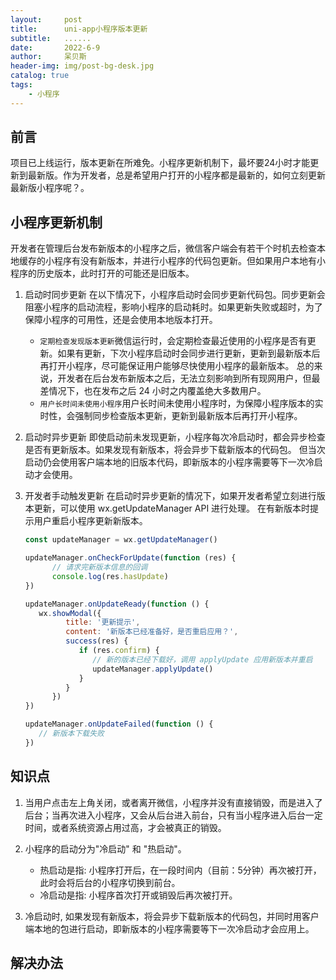 ```yaml
---
layout:     post
title:      uni-app小程序版本更新
subtitle:   ......
date:       2022-6-9
author:     呆贝斯
header-img: img/post-bg-desk.jpg
catalog: true
tags:
    - 小程序
---
```

## 前言

项目已上线运行，版本更新在所难免。小程序更新机制下，最坏要24小时才能更新到最新版。作为开发者，总是希望用户打开的小程序都是最新的，如何立刻更新最新版小程序呢？。

## 小程序更新机制

开发者在管理后台发布新版本的小程序之后，微信客户端会有若干个时机去检查本地缓存的小程序有没有新版本，并进行小程序的代码包更新。但如果用户本地有小程序的历史版本，此时打开的可能还是旧版本。

1. 启动时同步更新 
    在以下情况下，小程序启动时会同步更新代码包。同步更新会阻塞小程序的启动流程，影响小程序的启动耗时。如果更新失败或超时，为了保障小程序的可用性，还是会使用本地版本打开。

    * `定期检查发现版本更新`微信运行时，会定期检查最近使用的小程序是否有更新。如果有更新，下次小程序启动时会同步进行更新，更新到最新版本后再打开小程序，尽可能保证用户能够尽快使用小程序的最新版本。 总的来说，开发者在后台发布新版本之后，无法立刻影响到所有现网用户，但最差情况下，也在发布之后 24 小时之内覆盖绝大多数用户。
    * `用户长时间未使用小程序`用户长时间未使用小程序时，为保障小程序版本的实时性，会强制同步检查版本更新，更新到最新版本后再打开小程序。
2. 启动时异步更新
    即使启动前未发现更新，小程序每次冷启动时，都会异步检查是否有更新版本。如果发现有新版本，将会异步下载新版本的代码包。
    但当次启动仍会使用客户端本地的旧版本代码，即新版本的小程序需要等下一次冷启动才会使用。
3. 开发者手动触发更新
    在启动时异步更新的情况下，如果开发者希望立刻进行版本更新，可以使用 wx.getUpdateManager API 进行处理。
    在有新版本时提示用户重启小程序更新新版本。

   ```js
   const updateManager = wx.getUpdateManager()

   updateManager.onCheckForUpdate(function (res) {
         // 请求完新版本信息的回调
         console.log(res.hasUpdate)
   })

   updateManager.onUpdateReady(function () {
      wx.showModal({
            title: '更新提示',
            content: '新版本已经准备好，是否重启应用？',
            success(res) {
               if (res.confirm) {
                  // 新的版本已经下载好，调用 applyUpdate 应用新版本并重启
                  updateManager.applyUpdate()
               }
            }
         })
   })

   updateManager.onUpdateFailed(function () {
      // 新版本下载失败
   })
   ```

## 知识点

1. 当用户点击左上角关闭，或者离开微信，小程序并没有直接销毁，而是进入了后台；当再次进入小程序，又会从后台进入前台，只有当小程序进入后台一定时间，或者系统资源占用过高，才会被真正的销毁。
2. 小程序的启动分为"冷启动" 和 "热启动"。

    * 热启动是指: 小程序打开后，在一段时间内（目前：5分钟）再次被打开，此时会将后台的小程序切换到前台。
    * 冷启动是指: 小程序首次打开或销毁后再次被打开。

3. 冷启动时, 如果发现有新版本，将会异步下载新版本的代码包，并同时用客户端本地的包进行启动，即新版本的小程序需要等下一次冷启动才会应用上。

## 解决办法
